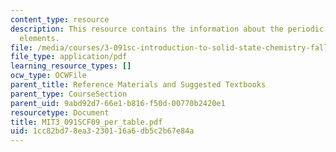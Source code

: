 ```yaml
---
content_type: resource
description: This resource contains the information about the periodic table of the
  elements.
file: /media/courses/3-091sc-introduction-to-solid-state-chemistry-fall-2010/1cc82bd78ea3230116a6db5c2b67e84a_MIT3_091SCF09_per_table.pdf
file_type: application/pdf
learning_resource_types: []
ocw_type: OCWFile
parent_title: Reference Materials and Suggested Textbooks
parent_type: CourseSection
parent_uid: 9abd92d7-66e1-b816-f50d-00770b2420e1
resourcetype: Document
title: MIT3_091SCF09_per_table.pdf
uid: 1cc82bd7-8ea3-2301-16a6-db5c2b67e84a
---
```

